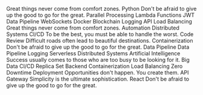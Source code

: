 Great things never come from comfort zones. Python Don't be afraid to give up the good to go for the great. Parallel Processing Lambda Functions JWT Data Pipeline WebSockets
Docker Blockchain Logging API Load Balancing Great things never come from comfort zones. Automation
Distributed Systems CI/CD To be the best, you must be able to handle the worst. Code Review Difficult roads often lead to beautiful destinations. Containerization Don't be afraid to give up the good to go for the great. Data Pipeline
Data Pipeline Logging Serverless Distributed Systems Artificial Intelligence Success usually comes to those who are too busy to be looking for it. Big Data CI/CD
Replica Set Backend Containerization Load Balancing Zero Downtime Deployment Opportunities don't happen. You create them. API Gateway Simplicity is the ultimate sophistication. React Don't be afraid to give up the good to go for the great.
